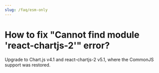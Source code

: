 ```yaml
---
slug: /faq/esm-only
---
```


# How to fix "Cannot find module 'react-chartjs-2'" error?

Upgrade to Chart.js v4.1 and react-chartjs-2 v5.1, where the CommonJS support was restored.
